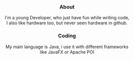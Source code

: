 <div align="center">

### About  

I'm a young Developer, who just have fun while writing code,  
I also like hardware too, but never seen hardware in github.  
  
### Coding  
My main language is Java, i use it with different frameworks  
like JavaFX or Apache POI


